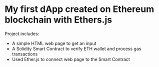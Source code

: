 <h1>My first dApp created on Ethereum blockchain with Ethers.js</h1>

Project includes: 
- A simple HTML web page to get an input 
- A Solidity Smart Contract to verify ETH wallet and process gas transactions
- Used Ether.js to connect web page to the Smart Contract

